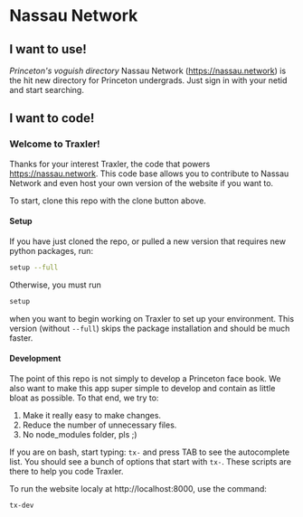 # Nassau Network

## I want to use!

*Princeton's voguish directory*
Nassau Network (https://nassau.network) is the hit new directory for Princeton undergrads. Just sign in with your netid and start searching.

## I want to code!

### Welcome to Traxler!

Thanks for your interest Traxler, the code that powers https://nassau.network. This code base allows you to contribute to Nassau Network and even host your own version of the website if you want to.

To start, clone this repo with the clone button above.

#### Setup
If you have just cloned the repo, or pulled a new version that requires new python packages, run:
```bash
setup --full
```

Otherwise, you must run 
```bash
setup
```
when you want to begin working on Traxler to set up your environment. This version (without `--full`) skips the package installation and should be much faster.

#### Development
The point of this repo is not simply to develop a Princeton face book. We also want to make this app super simple to develop and contain as little bloat as possible. To that end, we try to:
1. Make it really easy to make changes.
2. Reduce the number of unnecessary files.
3. No node_modules folder, pls ;)

If you are on bash, start typing: `tx-` and press TAB to see the autocomplete list. You should see a bunch of options that start with `tx-`. These scripts are there to help you code Traxler.

To run the website localy at http://localhost:8000, use the command:
```bash
tx-dev
```
